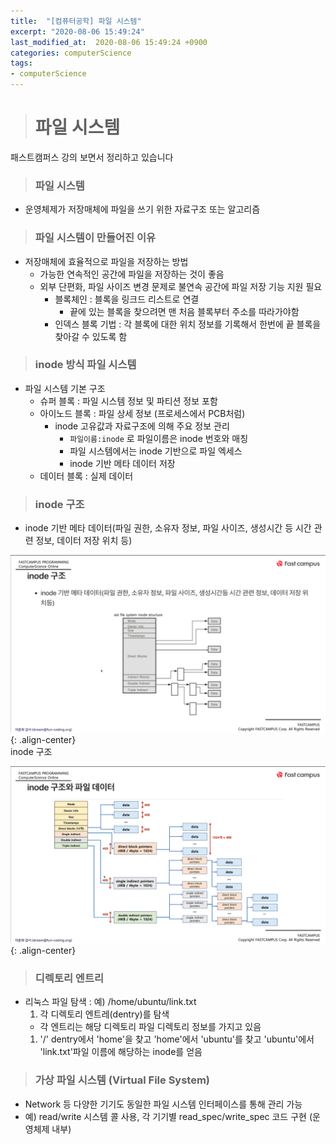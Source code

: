 ```yaml
---
title:  "[컴퓨터공학] 파일 시스템"
excerpt: "2020-08-06 15:49:24"
last_modified_at:  2020-08-06 15:49:24 +0900
categories: computerScience
tags:
- computerScience
---
```


># 파일 시스템  

패스트캠퍼스 강의 보면서 정리하고 있습니다  


>### 파일 시스템  

- 운영체제가 저장매체에 파일을 쓰기 위한 자료구조 또는 알고리즘  


>### 파일 시스템이 만들어진 이유  

- 저장매체에 효율적으로 파일을 저장하는 방법  
  - 가능한 연속적인 공간에 파일을 저장하는 것이 좋음  
  - 외부 단편화, 파일 사이즈 변경 문제로 불연속 공간에 파일 저장 기능 지원 필요  
    - 블록체인 : 블록을 링크드 리스트로 연결  
      - 끝에 있는 블록을 찾으려면 맨 처음 블록부터 주소를 따라가야함  
    - 인덱스 블록 기법 : 각 블록에 대한 위치 정보를 기록해서 한번에 끝 블록을 찾아갈 수 있도록 함  


>### inode 방식 파일 시스템  

- 파일 시스템 기본 구조  
  - 슈퍼 블록 : 파일 시스템 정보 및 파티션 정보 포함  
  - 아이노드 블록 : 파일 상세 정보 (프로세스에서 PCB처럼)  
    - inode 고유값과 자료구조에 의해 주요 정보 관리  
      - `파일이름:inode` 로 파일이름은 inode 번호와 매칭  
      - 파일 시스템에서는 inode 기반으로 파일 엑세스  
      - inode 기반 메타 데이터 저장  
  - 데이터 블록 : 실제 데이터  


>### inode 구조  

- inode 기반 메타 데이터(파일 권한, 소유자 정보, 파일 사이즈, 생성시간 등 시간 관련 정보, 데이터 저장 위치 등)  

![inode 구조](/assets/images/post/cs/2020-08-08_cs_12_01.jpg){: .align-center}  
inode 구조  

![inode 구조와 파일 데이터](/assets/images/post/cs/2020-08-08_cs_12_02.jpg){: .align-center}

>### 디렉토리 엔트리  

- 리눅스 파일 탐색 : 예) /home/ubuntu/link.txt  
  1. 각 디렉토리 엔트레(dentry)를 탐색  
    - 각 엔트리는 해당 디렉토리 파일 디렉토리 정보를 가지고 있음  
  1. '/' dentry에서 'home'을 찾고 'home'에서 'ubuntu'를 찾고 'ubuntu'에서 'link.txt'파일 이름에 해당하는 inode를 얻음  


>### 가상 파일 시스템 (Virtual File System)  

- Network 등 다양한 기기도 동일한 파일 시스템 인터페이스를 통해 관리 가능  
- 예) read/write 시스템 콜 사용, 각 기기별 read_spec/write_spec 코드 구현 (운영체제 내부)  

